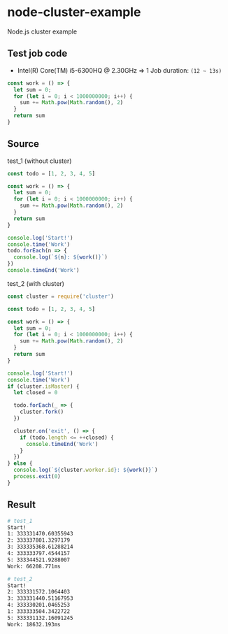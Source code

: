 # node-cluster-example

Node.js cluster example

## Test job code

- Intel(R) Core(TM) i5-6300HQ @ 2.30GHz => 1 Job duration: `(12 ~ 13s)`

```javascript
const work = () => {
  let sum = 0;
  for (let i = 0; i < 1000000000; i++) {
    sum += Math.pow(Math.random(), 2)
  }
  return sum
}
```

## Source

test_1 (without cluster)

```javascript
const todo = [1, 2, 3, 4, 5]

const work = () => {
  let sum = 0;
  for (let i = 0; i < 1000000000; i++) {
    sum += Math.pow(Math.random(), 2)
  }
  return sum
}

console.log('Start!')
console.time('Work')
todo.forEach(n => {
  console.log(`${n}: ${work()}`)
})
console.timeEnd('Work')
```

test_2 (with cluster)

```javascript
const cluster = require('cluster')

const todo = [1, 2, 3, 4, 5]

const work = () => {
  let sum = 0;
  for (let i = 0; i < 1000000000; i++) {
    sum += Math.pow(Math.random(), 2)
  }
  return sum
}

console.log('Start!')
console.time('Work')
if (cluster.isMaster) {
  let closed = 0

  todo.forEach(_ => {
    cluster.fork()
  })

  cluster.on('exit', () => {
    if (todo.length <= ++closed) {
      console.timeEnd('Work')
    }
  })
} else {
  console.log(`${cluster.worker.id}: ${work()}`)
  process.exit(0)
}
```

## Result

```bash
# test_1
Start!
1: 333331470.60355943
2: 333337801.3297179
3: 333335368.61288214
4: 333333797.4544157
5: 333344521.9288007
Work: 66208.771ms

# test_2
Start!
2: 333331572.1064403
3: 333331440.51167953
4: 333330201.0465253
1: 333333504.3422722
5: 333331132.16091245
Work: 18632.193ms
```

